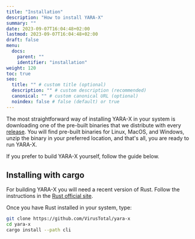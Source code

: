 ```yaml
---
title: "Installation"
description: "How to install YARA-X"
summary: ""
date: 2023-09-07T16:04:48+02:00
lastmod: 2023-09-07T16:04:48+02:00
draft: false
menu:
  docs:
    parent: ""
    identifier: "installation"
weight: 120
toc: true
seo:
  title: "" # custom title (optional)
  description: "" # custom description (recommended)
  canonical: "" # custom canonical URL (optional)
  noindex: false # false (default) or true
---
```


The most straightforward way of installing YARA-X in your system is downloading
one of the pre-built binaries that we distribute with
every [release](https://github.com/VirusTotal/yara-x/releases). You will find
pre-built binaries for Linux, MacOS, and Windows, unzip the binary in
your preferred location, and that's all, you are ready to run YARA-X.

If you prefer to build YARA-X yourself, follow the guide below.

## Installing with cargo

For building YARA-X you will need a recent version of Rust. Follow the
instructions in
the [Rust official site](https://www.rust-lang.org/learn/get-started).

Once you have Rust installed in your system, type:

```bash
git clone https://github.com/VirusTotal/yara-x 
cd yara-x
cargo install --path cli
```

